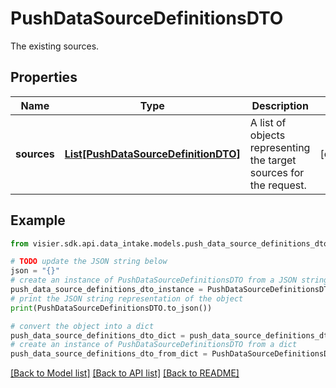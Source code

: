 # PushDataSourceDefinitionsDTO

The existing sources.

## Properties

Name | Type | Description | Notes
------------ | ------------- | ------------- | -------------
**sources** | [**List[PushDataSourceDefinitionDTO]**](PushDataSourceDefinitionDTO.md) | A list of objects representing the target sources for the request. | [optional] 

## Example

```python
from visier.sdk.api.data_intake.models.push_data_source_definitions_dto import PushDataSourceDefinitionsDTO

# TODO update the JSON string below
json = "{}"
# create an instance of PushDataSourceDefinitionsDTO from a JSON string
push_data_source_definitions_dto_instance = PushDataSourceDefinitionsDTO.from_json(json)
# print the JSON string representation of the object
print(PushDataSourceDefinitionsDTO.to_json())

# convert the object into a dict
push_data_source_definitions_dto_dict = push_data_source_definitions_dto_instance.to_dict()
# create an instance of PushDataSourceDefinitionsDTO from a dict
push_data_source_definitions_dto_from_dict = PushDataSourceDefinitionsDTO.from_dict(push_data_source_definitions_dto_dict)
```
[[Back to Model list]](../README.md#documentation-for-models) [[Back to API list]](../README.md#documentation-for-api-endpoints) [[Back to README]](../README.md)


